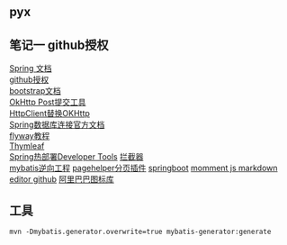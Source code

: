 ## pyx

## 笔记一 github授权 
[Spring 文档](https://spring.io/guides)  
[github授权](https://developer.github.com/apps/building-oauth-apps/creating-an-oauth-app/)  
[bootstrap文档](https://v3.bootcss.com/components/#navbar)  
[OkHttp Post提交工具](https://square.github.io/okhttp/)  
[HttpClient替换OKHttp](https://blog.csdn.net/qq_24054661/article/details/106412357)  
[Spring数据库连接官方文档](https://docs.spring.io/spring-boot/docs/2.0.0.RC1/reference/htmlsingle/#boot-features-embedded-database-support)  
[flyway教程](https://flywaydb.org/getstarted/firststeps/maven#migrating-the-database)  
[Thymleaf](https://www.thymeleaf.org/doc/tutorials/3.0/usingthymeleaf.html#using-theach)  
[Spring热部署Developer Tools](https://docs.spring.io/spring-boot/docs/2.0.0.RC1/reference/htmlsingle/#using-boot-devtools)
[拦截器](https://docs.spring.io/spring/docs/5.0.3.RELEASE/spring-framework-reference/web.html#mvc-handlermapping-interceptor)  
[mybatis逆向工程](http://mybatis.org/generator/)
[pagehelper分页插件](https://github.com/pagehelper)
[springboot](https://docs.spring.io/spring-boot/docs/2.3.1.RELEASE/reference/htmlsingle/)
[momment js ](http://momentjs.cn/)
[markdown editor github](https://pandao.github.io/editor.md/)
[阿里巴巴图标库](https://www.iconfont.cn/)
## 工具

```mysql based
mvn -Dmybatis.generator.overwrite=true mybatis-generator:generate